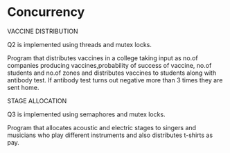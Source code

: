 # Concurrency
VACCINE DISTRIBUTION 

Q2 is implemented using threads and mutex locks.

Program that distributes vaccines in a college taking input as no.of companies producing vaccines,probability of success of vaccine, no.of students and no.of zones and distributes vaccines to students along with antibody test. If antibody test turns out negative more than 3 times they are sent home.

STAGE ALLOCATION

Q3 is implemented using semaphores and mutex locks.

Program that allocates acoustic and electric stages to singers and musicians who play different instruments and also distributes t-shirts as  pay. 
